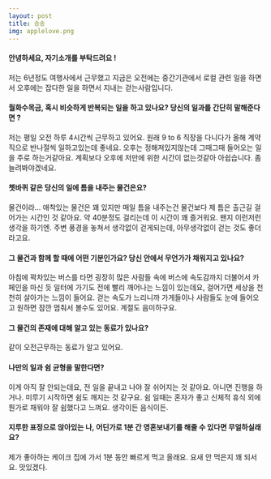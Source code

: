```yaml
---
layout: post
title: 송송
img: applelove.png 
---
```



#### 안녕하세요, 자기소개를 부탁드려요 !

저는 6년정도 여행사에서 근무했고 지금은 오전에는 중간기관에서 로컬 관련 일을 하면서 오후에는 잡다한 일을 하면서 지내는 걷는사람입니다.

#### 월화수목금, 혹시 비슷하게 반복되는 일을 하고 있나요? 당신의 일과를 간단히 말해준다면 ?

저는 평일 오전 하루 4시간씩 근무하고 있어요. 원래 9 to 6 직장을 다니다가 올해 계약직으로 반나절씩 일하고있는데 좋네요. 
오후는 정해져있지않는데 그때그때 들어오는 일을 주로 하는거같아요. 계획보다 오후에 저만에 위한 시간이 없는것같아 아쉽습니다. 좀 늘려봐야겠네요. 

#### 쳇바퀴 같은 당신의 일에 틈을 내주는 물건은요?

물건이라... 애착있는 물건은 꽤 있지만 매일 틈을 내주는건 물건보다 제 틈은 출근길 걸어가는 시간인 것 같아요. 
약 40분정도 걸리는데 이 시간이 꽤 즐거워요. 왠지 이런저런 생각을 하기엔. 주변 풍경을 놓쳐서 생각없이 걷게되는데, 아무생각없이 걷는 것도 좋더라고요. 

#### 그 물건과 함께 할 때에 어떤 기분인가요? 당신 안에서 무언가가 채워지고 있나요?

아침에 꽉차있는 버스를 타면 굉장히 많은 사람들 속에 버스에 속도감까지 더불어서 카페인을 마신 듯 일터에 가기도 전에 빨리 깨어나는 느낌이 있는데요, 
걸어가면 세상을 천천히 살아가는 느낌이 들어요. 
걷는 속도가 느리니까 가게들이나 사람들도 눈에 들어오고 원하면 잠깐 멈춰서 볼수도 있어요. 계절도 음미하구요.

#### 그 물건의 존재에 대해 알고 있는 동료가 있나요?

같이 오전근무하는 동료가 알고 있어요.

#### 나만의 일과 쉼 균형을 말한다면?

이게 아직 잘 안되는데요, 전 일을 끝내고 나야 잘 쉬어지는 것 같아요. 아니면 진행을 하거나. 
미루기 시작하면 쉼도 깨지는 것 같구요. 쉼 일때는 혼자가 좋고 신체적 휴식 외에 뭔가로 채워야 잘 쉼했다고 느껴요. 생각이든 음식이든.

#### 지루한 표정으로 앉아있는 나, 어딘가로 1분 간 영혼보내기를 해줄 수 있다면 무얼하실래요?

제가 좋아하는 케이크 집에 가서 1분 동안 빠르게 먹고 올래요. 요새 안 먹은지 꽤 되서요. 맛있겠다.
